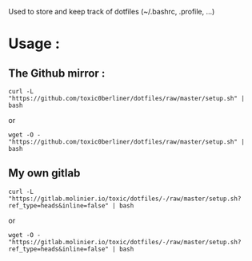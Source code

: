 Used to store and keep track of dotfiles (~/.bashrc, .profile, ...)

# Usage : 
## The Github mirror :
```
curl -L "https://github.com/toxic0berliner/dotfiles/raw/master/setup.sh" | bash
```
or
```
wget -O - "https://github.com/toxic0berliner/dotfiles/raw/master/setup.sh" | bash
```

## My own gitlab
```
curl -L "https://gitlab.molinier.io/toxic/dotfiles/-/raw/master/setup.sh?ref_type=heads&inline=false" | bash
```
or
```
wget -O - "https://gitlab.molinier.io/toxic/dotfiles/-/raw/master/setup.sh?ref_type=heads&inline=false" | bash
```
